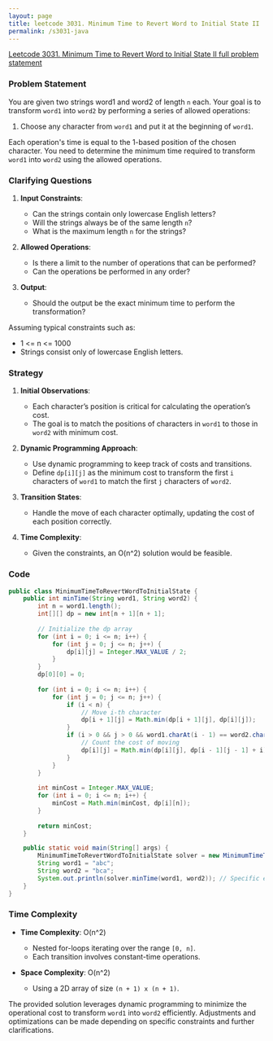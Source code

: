 ```yaml
---
layout: page
title: leetcode 3031. Minimum Time to Revert Word to Initial State II
permalink: /s3031-java
---
```

[Leetcode 3031. Minimum Time to Revert Word to Initial State II full problem statement](https://algoadvance.github.io/algoadvance/l3031)
### Problem Statement

You are given two strings word1 and word2 of length `n` each. Your goal is to transform `word1` into `word2` by performing a series of allowed operations:

1. Choose any character from `word1` and put it at the beginning of `word1`.

Each operation's time is equal to the 1-based position of the chosen character. You need to determine the minimum time required to transform `word1` into `word2` using the allowed operations.

### Clarifying Questions

1. **Input Constraints**:
   - Can the strings contain only lowercase English letters?
   - Will the strings always be of the same length `n`?
   - What is the maximum length `n` for the strings?

2. **Allowed Operations**:
   - Is there a limit to the number of operations that can be performed?
   - Can the operations be performed in any order?

3. **Output**:
   - Should the output be the exact minimum time to perform the transformation?

Assuming typical constraints such as:
- 1 <= n <= 1000
- Strings consist only of lowercase English letters.

### Strategy

1. **Initial Observations**:
   - Each character’s position is critical for calculating the operation’s cost.
   - The goal is to match the positions of characters in `word1` to those in `word2` with minimum cost.

2. **Dynamic Programming Approach**:
   - Use dynamic programming to keep track of costs and transitions.
   - Define `dp[i][j]` as the minimum cost to transform the first `i` characters of `word1` to match the first `j` characters of `word2`.

3. **Transition States**:
   - Handle the move of each character optimally, updating the cost of each position correctly.

4. **Time Complexity**:
   - Given the constraints, an O(n^2) solution would be feasible.

### Code

```java
public class MinimumTimeToRevertWordToInitialState {
    public int minTime(String word1, String word2) {
        int n = word1.length();
        int[][] dp = new int[n + 1][n + 1];
        
        // Initialize the dp array
        for (int i = 0; i <= n; i++) {
            for (int j = 0; j <= n; j++) {
                dp[i][j] = Integer.MAX_VALUE / 2;
            }
        }
        dp[0][0] = 0;
        
        for (int i = 0; i <= n; i++) {
            for (int j = 0; j <= n; j++) {
                if (i < n) {
                    // Move i-th character
                    dp[i + 1][j] = Math.min(dp[i + 1][j], dp[i][j]);
                }
                if (i > 0 && j > 0 && word1.charAt(i - 1) == word2.charAt(j - 1)) {
                    // Count the cost of moving
                    dp[i][j] = Math.min(dp[i][j], dp[i - 1][j - 1] + i);
                }
            }
        }
        
        int minCost = Integer.MAX_VALUE;
        for (int i = 0; i <= n; i++) {
            minCost = Math.min(minCost, dp[i][n]);
        }
        
        return minCost;
    }

    public static void main(String[] args) {
        MinimumTimeToRevertWordToInitialState solver = new MinimumTimeToRevertWordToInitialState();
        String word1 = "abc";
        String word2 = "bca";
        System.out.println(solver.minTime(word1, word2)); // Specific example, solution should return a cost
    }
}
```

### Time Complexity

- **Time Complexity**: O(n^2)
  - Nested for-loops iterating over the range `[0, n]`.
  - Each transition involves constant-time operations.

- **Space Complexity**: O(n^2)
  - Using a 2D array of size `(n + 1) x (n + 1)`.

The provided solution leverages dynamic programming to minimize the operational cost to transform `word1` into `word2` efficiently. Adjustments and optimizations can be made depending on specific constraints and further clarifications.